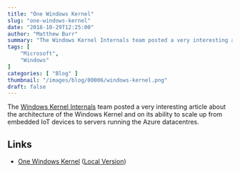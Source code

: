 ```yaml
---
title: "One Windows Kernel"
slug: "one-windows-kernel"
date: "2018-10-29T12:25:00"
author: "Matthew Burr"
summary: "The Windows Kernel Internals team posted a very interesting article about the architecture of the Windows Kernel and on its ability to scale up from embedded IoT devices to servers running the Azure datacentres."
tags: [
    "Microsoft",
    "Windows"
]
categories: [ "Blog" ]
thumbnail: "/images/blog/00006/windows-kernel.png"
draft: false
---
```


The [Windows Kernel Internals](https://techcommunity.microsoft.com/t5/Windows-Kernel-Internals/bg-p/WindowsKernelInternals) team posted a very interesting article about the architecture of the Windows Kernel and on its ability to scale up from embedded IoT devices to servers running the Azure datacentres.

## Links ##

* [One Windows Kernel](https://techcommunity.microsoft.com/t5/Windows-Kernel-Internals/One-Windows-Kernel/ba-p/267142) ([Local Version](/docs/blog/00006/one_windows_kernel_microsoft_tech_community.pdf))
